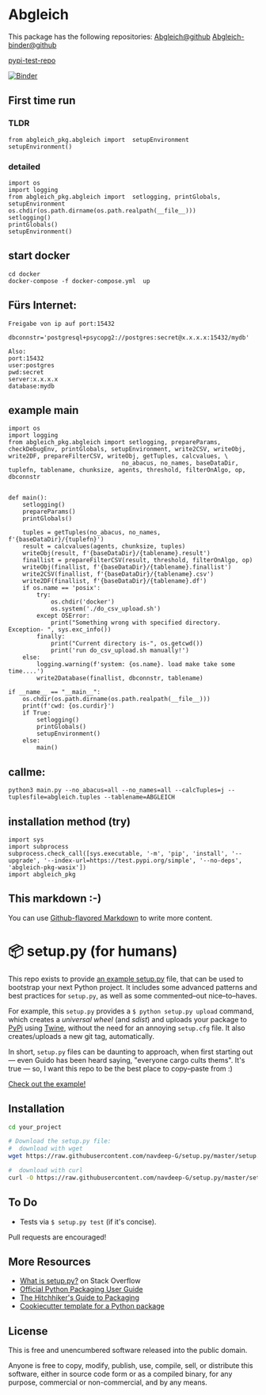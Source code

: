 # Abgleich
This package has the following repositories:
[Abgleich@github](https://github.com/wasix01/abgleich)
[Abgleich-binder@github](https://github.com/wasix01/abgleich-binder)

[pypi-test-repo](https://test.pypi.org/manage/project/abgleich-pkg-wasix/releases/)

[![Binder](https://mybinder.org/badge_logo.svg)](https://mybinder.org/v2/gh/wasix01/abgleich-binder/master?filepath=myfirstjpylabnb.ipynb)

## First time run
### TLDR
    from abgleich_pkg.abgleich import  setupEnvironment
    setupEnvironment()

### detailed
    import os
    import logging
    from abgleich_pkg.abgleich import  setlogging, printGlobals, setupEnvironment
    os.chdir(os.path.dirname(os.path.realpath(__file__)))
    setlogging()
    printGlobals()
    setupEnvironment()

## start docker
    cd docker
    docker-compose -f docker-compose.yml  up

## Fürs Internet: 
    Freigabe von ip auf port:15432

    dbconnstr='postgresql+psycopg2://postgres:secret@x.x.x.x:15432/mydb'

    Also:
    port:15432
    user:postgres
    pwd:secret
    server:x.x.x.x
    database:mydb

## example main
    import os
    import logging
    from abgleich_pkg.abgleich import setlogging, prepareParams, checkDebugEnv, printGlobals, setupEnvironment, write2CSV, writeObj, write2DF, prepareFilterCSV, writeObj, getTuples, calcvalues, \
                                    no_abacus, no_names, baseDataDir, tuplefn, tablename, chunksize, agents, threshold, filterOnAlgo, op, dbconnstr


    def main():
        setlogging()
        prepareParams()
        printGlobals()

        tuples = getTuples(no_abacus, no_names, f'{baseDataDir}/{tuplefn}')
        result = calcvalues(agents, chunksize, tuples)
        writeObj(result, f'{baseDataDir}/{tablename}.result')
        finallist = prepareFilterCSV(result, threshold, filterOnAlgo, op)
        writeObj(finallist, f'{baseDataDir}/{tablename}.finallist')
        write2CSV(finallist, f'{baseDataDir}/{tablename}.csv')
        write2DF(finallist, f'{baseDataDir}/{tablename}.df')
        if os.name == 'posix':
            try: 
                os.chdir('docker')
                os.system('./do_csv_upload.sh')
            except OSError: 
                print("Something wrong with specified directory. Exception- ", sys.exc_info()) 
            finally: 
                print("Current directory is-", os.getcwd())
                print('run do_csv_upload.sh manually!')
        else:
            logging.warning(f'system: {os.name}. load make take some time....')
            write2Database(finallist, dbconnstr, tablename)

    if __name__ == "__main__":
        os.chdir(os.path.dirname(os.path.realpath(__file__)))
        print(f'cwd: {os.curdir}')
        if True:
            setlogging()
            printGlobals()
            setupEnvironment()
        else:
            main()


## callme:
    python3 main.py --no_abacus=all --no_names=all --calcTuples=j --tuplesfile=abgleich.tuples --tablename=ABGLEICH


## installation method (try)
    import sys
    import subprocess
    subprocess.check_call([sys.executable, '-m', 'pip', 'install', '--upgrade', '--index-url=https://test.pypi.org/simple', '--no-deps', 'abgleich-pkg-wasix'])
    import abgleich_pkg

## This markdown :-)
You can use 
[Github-flavored Markdown](https://guides.github.com/features/mastering-markdown/)
to write more content.





📦 setup.py (for humans)
=======================

This repo exists to provide [an example setup.py] file, that can be used
to bootstrap your next Python project. It includes some advanced
patterns and best practices for `setup.py`, as well as some
commented–out nice–to–haves.

For example, this `setup.py` provides a `$ python setup.py upload`
command, which creates a *universal wheel* (and *sdist*) and uploads
your package to [PyPi] using [Twine], without the need for an annoying
`setup.cfg` file. It also creates/uploads a new git tag, automatically.

In short, `setup.py` files can be daunting to approach, when first
starting out — even Guido has been heard saying, "everyone cargo cults
thems". It's true — so, I want this repo to be the best place to
copy–paste from :)

[Check out the example!][an example setup.py]

Installation
-----

```bash
cd your_project

# Download the setup.py file:
#  download with wget
wget https://raw.githubusercontent.com/navdeep-G/setup.py/master/setup.py -O setup.py

#  download with curl
curl -O https://raw.githubusercontent.com/navdeep-G/setup.py/master/setup.py
```

To Do
-----

-   Tests via `$ setup.py test` (if it's concise).

Pull requests are encouraged!

More Resources
--------------

-   [What is setup.py?] on Stack Overflow
-   [Official Python Packaging User Guide](https://packaging.python.org)
-   [The Hitchhiker's Guide to Packaging]
-   [Cookiecutter template for a Python package]

License
-------

This is free and unencumbered software released into the public domain.

Anyone is free to copy, modify, publish, use, compile, sell, or
distribute this software, either in source code form or as a compiled
binary, for any purpose, commercial or non-commercial, and by any means.

  [an example setup.py]: https://github.com/navdeep-G/setup.py/blob/master/setup.py
  [PyPi]: https://docs.python.org/3/distutils/packageindex.html
  [Twine]: https://pypi.python.org/pypi/twine
  [image]: https://farm1.staticflickr.com/628/33173824932_58add34581_k_d.jpg
  [What is setup.py?]: https://stackoverflow.com/questions/1471994/what-is-setup-py
  [The Hitchhiker's Guide to Packaging]: https://the-hitchhikers-guide-to-packaging.readthedocs.io/en/latest/creation.html
  [Cookiecutter template for a Python package]: https://github.com/audreyr/cookiecutter-pypackage

